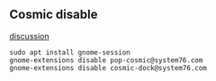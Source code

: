 ## Cosmic disable

[discussion](https://github.com/pop-os/cosmic/discussions/95#discussioncomment-1002048)

```
sudo apt install gnome-session
gnome-extensions disable pop-cosmic@system76.com
gnome-extensions disable cosmic-dock@system76.com
```
